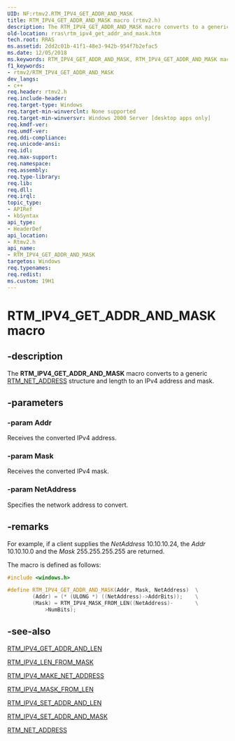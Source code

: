 ```yaml
---
UID: NF:rtmv2.RTM_IPV4_GET_ADDR_AND_MASK
title: RTM_IPV4_GET_ADDR_AND_MASK macro (rtmv2.h)
description: The RTM_IPV4_GET_ADDR_AND_MASK macro converts to a generic RTM_NET_ADDRESS structure and length to an IPv4 address and mask.
old-location: rras\rtm_ipv4_get_addr_and_mask.htm
tech.root: RRAS
ms.assetid: 2dd2c01b-41f1-48e3-942b-954f7b2efac5
ms.date: 12/05/2018
ms.keywords: RTM_IPV4_GET_ADDR_AND_MASK, RTM_IPV4_GET_ADDR_AND_MASK macro [RAS], _rtmv2ref_rtm_ipv4_get_addr_and_mask, rras.rtm_ipv4_get_addr_and_mask, rtmv2/RTM_IPV4_GET_ADDR_AND_MASK
f1_keywords:
- rtmv2/RTM_IPV4_GET_ADDR_AND_MASK
dev_langs:
- c++
req.header: rtmv2.h
req.include-header: 
req.target-type: Windows
req.target-min-winverclnt: None supported
req.target-min-winversvr: Windows 2000 Server [desktop apps only]
req.kmdf-ver: 
req.umdf-ver: 
req.ddi-compliance: 
req.unicode-ansi: 
req.idl: 
req.max-support: 
req.namespace: 
req.assembly: 
req.type-library: 
req.lib: 
req.dll: 
req.irql: 
topic_type:
- APIRef
- kbSyntax
api_type:
- HeaderDef
api_location:
- Rtmv2.h
api_name:
- RTM_IPV4_GET_ADDR_AND_MASK
targetos: Windows
req.typenames: 
req.redist: 
ms.custom: 19H1
---
```


# RTM_IPV4_GET_ADDR_AND_MASK macro


## -description


The 
<b>RTM_IPV4_GET_ADDR_AND_MASK</b> macro converts to a generic 
<a href="https://docs.microsoft.com/windows/desktop/api/rtmv2/ns-rtmv2-rtm_net_address">RTM_NET_ADDRESS</a> structure and length to an IPv4 address and mask.


## -parameters




### -param Addr

Receives the converted IPv4 address.


### -param Mask

Receives the converted IPv4 mask.


### -param NetAddress

Specifies the network address to convert.


## -remarks



For example, if a client supplies the <i>NetAddress</i> 10.10.10.24, the <i>Addr</i> 10.10.10.0 and the <i>Mask</i> 255.255.255.255 are returned.

The macro is defined as follows:


```cpp
#include <windows.h>

#define RTM_IPV4_GET_ADDR_AND_MASK(Addr, Mask, NetAddress)  \
        (Addr) = (* (ULONG *) ((NetAddress)->AddrBits));    \
        (Mask) = RTM_IPV4_MASK_FROM_LEN((NetAddress)-       \
            >NumBits);   

```





## -see-also




<a href="https://docs.microsoft.com/windows/desktop/api/rtmv2/nf-rtmv2-rtm_ipv4_get_addr_and_len">RTM_IPV4_GET_ADDR_AND_LEN</a>



<a href="https://docs.microsoft.com/windows/desktop/api/rtmv2/nf-rtmv2-rtm_ipv4_len_from_mask">RTM_IPV4_LEN_FROM_MASK</a>



<a href="https://docs.microsoft.com/windows/desktop/api/rtmv2/nf-rtmv2-rtm_ipv4_make_net_address">RTM_IPV4_MAKE_NET_ADDRESS</a>



<a href="https://docs.microsoft.com/windows/desktop/api/rtmv2/nf-rtmv2-rtm_ipv4_mask_from_len">RTM_IPV4_MASK_FROM_LEN</a>



<a href="https://docs.microsoft.com/windows/desktop/api/rtmv2/nf-rtmv2-rtm_ipv4_set_addr_and_len">RTM_IPV4_SET_ADDR_AND_LEN</a>



<a href="https://docs.microsoft.com/windows/desktop/api/rtmv2/nf-rtmv2-rtm_ipv4_set_addr_and_mask">RTM_IPV4_SET_ADDR_AND_MASK</a>



<a href="https://docs.microsoft.com/windows/desktop/api/rtmv2/ns-rtmv2-rtm_net_address">RTM_NET_ADDRESS</a>
 

 

